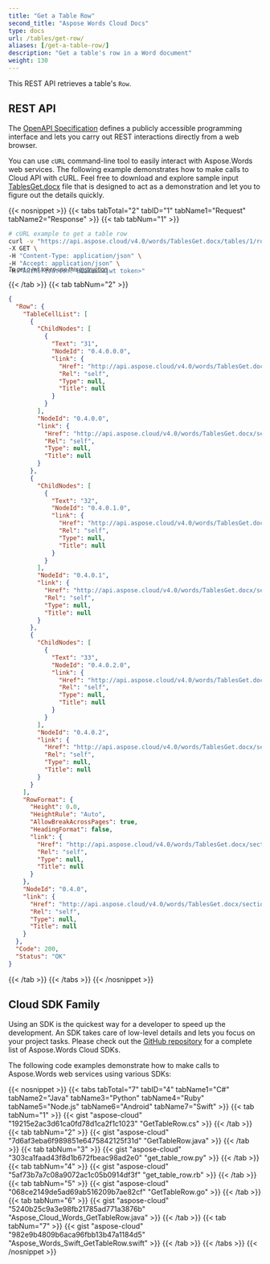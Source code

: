 ```yaml
---
title: "Get a Table Row"
second_title: "Aspose Words Cloud Docs"
type: docs
url: /tables/get-row/
aliases: [/get-a-table-row/]
description: "Get a table's row in a Word document"
weight: 130
---
```


This REST API retrieves a table's `Row`.

## REST API

The [OpenAPI Specification](https://apireference.aspose.cloud/words/#/Tables/GetTableRow) defines a publicly accessible programming interface and lets you carry out REST interactions directly from a web browser.

You can use `cURL` command-line tool to easily interact with Aspose.Words web services. The following example demonstrates how to make calls to Cloud API with cURL. Feel free to download and explore sample input [TablesGet.docx](/words/tables/TablesGet.docx) file that is designed to act as a demonstration and let you to figure out the details quickly.

{{< nosnippet >}}
{{< tabs tabTotal="2" tabID="1" tabName1="Request" tabName2="Response" >}}
{{< tab tabNum="1" >}}

```bash
# cURL example to get a table row
curl -v "https://api.aspose.cloud/v4.0/words/TablesGet.docx/tables/1/rows/0" \
-X GET \
-H "Content-Type: application/json" \
-H "Accept: application/json" \
-H "Authorization: Bearer <jwt token>"
```
<p style="margin-top:-32px;font-size:80%;font-style:italic">To get a jwt token use this <a href="/words/getting-started/available-sdks/#curl">instruction</a></p>

{{< /tab >}}
{{< tab tabNum="2" >}}

```json
{
  "Row": {
    "TableCellList": [
      {
        "ChildNodes": [
          {
            "Text": "31",
            "NodeId": "0.4.0.0.0",
            "link": {
              "Href": "http://api.aspose.cloud/v4.0/words/TablesGet.docx/sections/0/tables/1/rows/0/cells/0/paragraphs/0",
              "Rel": "self",
              "Type": null,
              "Title": null
            }
          }
        ],
        "NodeId": "0.4.0.0",
        "link": {
          "Href": "http://api.aspose.cloud/v4.0/words/TablesGet.docx/sections/0/tables/1/rows/0/cells/0",
          "Rel": "self",
          "Type": null,
          "Title": null
        }
      },
      {
        "ChildNodes": [
          {
            "Text": "32",
            "NodeId": "0.4.0.1.0",
            "link": {
              "Href": "http://api.aspose.cloud/v4.0/words/TablesGet.docx/sections/0/tables/1/rows/0/cells/1/paragraphs/0",
              "Rel": "self",
              "Type": null,
              "Title": null
            }
          }
        ],
        "NodeId": "0.4.0.1",
        "link": {
          "Href": "http://api.aspose.cloud/v4.0/words/TablesGet.docx/sections/0/tables/1/rows/0/cells/1",
          "Rel": "self",
          "Type": null,
          "Title": null
        }
      },
      {
        "ChildNodes": [
          {
            "Text": "33",
            "NodeId": "0.4.0.2.0",
            "link": {
              "Href": "http://api.aspose.cloud/v4.0/words/TablesGet.docx/sections/0/tables/1/rows/0/cells/2/paragraphs/0",
              "Rel": "self",
              "Type": null,
              "Title": null
            }
          }
        ],
        "NodeId": "0.4.0.2",
        "link": {
          "Href": "http://api.aspose.cloud/v4.0/words/TablesGet.docx/sections/0/tables/1/rows/0/cells/2",
          "Rel": "self",
          "Type": null,
          "Title": null
        }
      }
    ],
    "RowFormat": {
      "Height": 0.0,
      "HeightRule": "Auto",
      "AllowBreakAcrossPages": true,
      "HeadingFormat": false,
      "link": {
        "Href": "http://api.aspose.cloud/v4.0/words/TablesGet.docx/sections/0/tables/1/rows/0/rowformat",
        "Rel": "self",
        "Type": null,
        "Title": null
      }
    },
    "NodeId": "0.4.0",
    "link": {
      "Href": "http://api.aspose.cloud/v4.0/words/TablesGet.docx/sections/0/tables/1/rows/0",
      "Rel": "self",
      "Type": null,
      "Title": null
    }
  },
  "Code": 200,
  "Status": "OK"
}
```

{{< /tab >}}
{{< /tabs >}}
{{< /nosnippet >}}

## Cloud SDK Family

Using an SDK is the quickest way for a developer to speed up the development. An SDK takes care of low-level details and lets you focus on your project tasks. Please check out the [GitHub repository](https://github.com/aspose-words-cloud) for a complete list of Aspose.Words Cloud SDKs.

The following code examples demonstrate how to make calls to Aspose.Words web services using various SDKs:

{{< nosnippet >}}
{{< tabs tabTotal="7" tabID="4" tabName1="C#" tabName2="Java" tabName3="Python" tabName4="Ruby" tabName5="Node.js" tabName6="Android" tabName7="Swift" >}}
{{< tab tabNum="1" >}}
{{< gist "aspose-cloud" "19215e2ac3d61ca0fd78d1ca2f1c1023" "GetTableRow.cs" >}}
{{< /tab >}}
{{< tab tabNum="2" >}}
{{< gist "aspose-cloud" "7d6af3eba6f989851e6475842125f31d" "GetTableRow.java" >}}
{{< /tab >}}
{{< tab tabNum="3" >}}
{{< gist "aspose-cloud" "303ca1faad43f8d1b672fbeac98ad2e0" "get_table_row.py" >}}
{{< /tab >}}
{{< tab tabNum="4" >}}
{{< gist "aspose-cloud" "5af73b7a7c08a9072ac1c05b0914df3f" "get_table_row.rb" >}}
{{< /tab >}}
{{< tab tabNum="5" >}}
{{< gist "aspose-cloud" "068ce2149de5ad69ab516209b7ae82cf" "GetTableRow.go" >}}
{{< /tab >}}
{{< tab tabNum="6" >}}
{{< gist "aspose-cloud" "5240b25c9a3e98fb21785ad771a3876b" "Aspose_Cloud_Words_GetTableRow.java" >}}
{{< /tab >}}
{{< tab tabNum="7" >}}
{{< gist "aspose-cloud" "982e9b4809b6aca96fbb13b47a1184d5" "Aspose_Words_Swift_GetTableRow.swift" >}}
{{< /tab >}}
{{< /tabs >}}
{{< /nosnippet >}}
